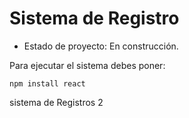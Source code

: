 <h1> Sistema de Registro</h1>

- Estado de proyecto: En construcción.

Para ejecutar el sistema debes poner: 

```npm install react```

sistema de Registros 2
